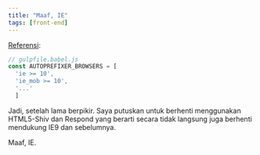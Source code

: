 ```yaml
---
title: "Maaf, IE"
tags: [front-end]
---
```


[Referensi](https://github.com/google/web-starter-kit "google/web-starter-kit"):

```js
// gulpfile.babel.js
const AUTOPREFIXER_BROWSERS = [
  'ie >= 10',
  'ie_mob >= 10',
  '...'
  ]
```

Jadi, setelah lama berpikir. Saya putuskan untuk berhenti menggunakan HTML5-Shiv dan Respond yang berarti secara tidak langsung juga berhenti mendukung IE9 dan sebelumnya.

Maaf, IE.

